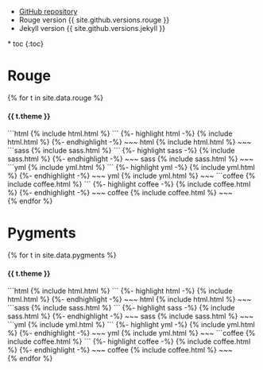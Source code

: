 ---
---

- <a href="{{ site.github.repository_url }}">GitHub repository</a>
- Rouge version {{ site.github.versions.rouge }}
- Jekyll version {{ site.github.versions.jekyll }}
<aside class="right">
* toc
{:toc}
</aside>

# Rouge

{% for t in site.data.rouge %}
#### {{ t.theme }}
<div class="{{ t.theme | slugify }}">
```html
{% include html.html %}
```
{%- highlight html -%}
{% include html.html %}
{%- endhighlight -%}
~~~ html
{% include html.html %}
~~~
```sass
{% include sass.html %}
```
{%- highlight sass -%}
{% include sass.html %}
{%- endhighlight -%}
~~~ sass
{% include sass.html %}
~~~
```yml
{% include yml.html %}
```
{%- highlight yml -%}
{% include yml.html %}
{%- endhighlight -%}
~~~ yml
{% include yml.html %}
~~~
```coffee
{% include coffee.html %}
```
{%- highlight coffee -%}
{% include coffee.html %}
{%- endhighlight -%}
~~~ coffee
{% include coffee.html %}
~~~
</div>
{% endfor %}

# Pygments

{% for t in site.data.pygments %}
#### {{ t.theme }}
<div class="{{ t.theme | slugify }}">
```html
{% include html.html %}
```
{%- highlight html -%}
{% include html.html %}
{%- endhighlight -%}
~~~ html
{% include html.html %}
~~~
```sass
{% include sass.html %}
```
{%- highlight sass -%}
{% include sass.html %}
{%- endhighlight -%}
~~~ sass
{% include sass.html %}
~~~
```yml
{% include yml.html %}
```
{%- highlight yml -%}
{% include yml.html %}
{%- endhighlight -%}
~~~ yml
{% include yml.html %}
~~~
```coffee
{% include coffee.html %}
```
{%- highlight coffee -%}
{% include coffee.html %}
{%- endhighlight -%}
~~~ coffee
{% include coffee.html %}
~~~
</div>
{% endfor %}